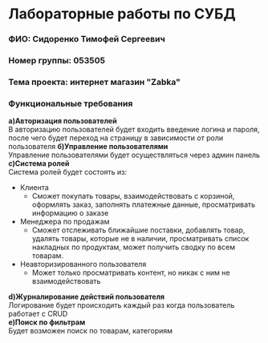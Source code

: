 # Лабораторные работы по СУБД
### ФИО: Сидоренко Тимофей Сергеевич
### Номер группы: 053505

### Тема проекта: интернет магазин "Zabka"

### Функциональные требования

**а)Авторизация пользователей**  
В авторизацию пользователей будет входить введение логина и пароля, после чего будет переход на страницу в зависимости от роли пользователя
**б)Управление пользователями**  
Управление пользователями будет осуществляться через админ панель
**с)Система ролей**  
Система ролей будет состоять из:  
* Клиента  
    * Сможет покупать товары, взаимодействовать с корзиной, оформлять заказ, заполнять платежные данные, просматривать информацию о заказе  
* Менеджера по продажам  
    * Сможет отслеживать ближайшие поставки, добавлять товар, удалять товары, которые не в наличии, просматривать список накладных по продуктам, может получить сводку по всем товарам.   
* Неавторизированного пользователя  
    * Может только просматривать контент, но никак с ним не взаимодействовать    
  
**d)Журналирование  действий пользователя**  
Логирование будет происходить каждый раз когда пользователь работает с CRUD  
**e)Поиск по фильтрам**   
Будет возможен поиск по товарам, категориям

    
